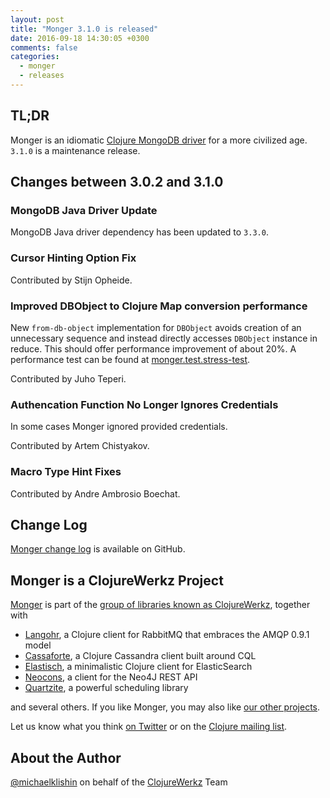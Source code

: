 ```yaml
---
layout: post
title: "Monger 3.1.0 is released"
date: 2016-09-18 14:30:05 +0300
comments: false
categories:
  - monger
  - releases
---
```


## TL;DR

Monger is an idiomatic [Clojure MongoDB driver](http://clojuremongodb.info) for a more civilized age.
`3.1.0` is a maintenance release.


## Changes between 3.0.2 and 3.1.0

### MongoDB Java Driver Update

MongoDB Java driver dependency has been updated to `3.3.0`.

### Cursor Hinting Option Fix

Contributed by Stijn Opheide.

### Improved DBObject to Clojure Map conversion performance

New `from-db-object` implementation for `DBObject` avoids creation of an unnecessary
sequence and instead directly accesses `DBObject` instance in reduce. This should
offer performance improvement of about 20%. A performance test can be found
at [monger.test.stress-test](https://github.com/michaelklishin/monger/blob/master/test/monger/test/stress_test.clj).

Contributed by Juho Teperi.

### Authencation Function No Longer Ignores Credentials

In some cases Monger ignored provided credentials.

Contributed by Artem Chistyakov.

### Macro Type Hint Fixes

Contributed by Andre Ambrosio Boechat.


## Change Log

[Monger change log](https://github.com/michaelklishin/monger/blob/master/ChangeLog.md) is available on GitHub.



## Monger is a ClojureWerkz Project

[Monger](http://clojuremongodb.info) is part of the [group of libraries known as ClojureWerkz](http://clojurewerkz.org), together with

 * [Langohr](http://clojurerabbitmq.info), a Clojure client for RabbitMQ that embraces the AMQP 0.9.1 model
 * [Cassaforte](http://clojurecassandra.info), a Clojure Cassandra client built around CQL
 * [Elastisch](http://clojureelasticsearch.info), a minimalistic Clojure client for ElasticSearch
 * [Neocons](http://clojureneo4j.info), a client for the Neo4J REST API
 * [Quartzite](http://clojurequartz.info), a powerful scheduling library

and several others. If you like Monger, you may also like [our other projects](http://clojurewerkz.org).

Let us know what you think [on Twitter](http://twitter.com/clojurewerkz) or on the [Clojure mailing list](https://groups.google.com/group/clojure).


## About the Author

[@michaelklishin](http://twitter.com/michaelklishin) on behalf of the [ClojureWerkz](http://clojurewerkz.org) Team
